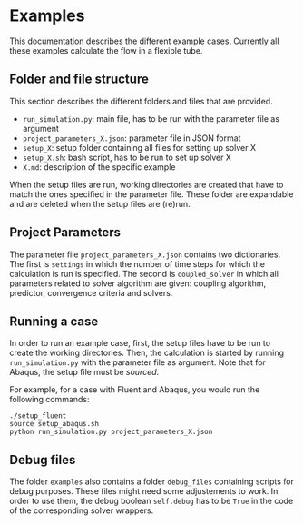 # Examples

This documentation describes the different example cases.
Currently all these examples calculate the flow in a flexible tube.

## Folder and file structure

This section describes the different folders and files that are provided.

-   `run_simulation.py`: main file, has to be run with the parameter file as argument
-   `project_parameters_X.json`: parameter file in JSON format
-   `setup_X`: setup folder containing all files for setting up solver X
-   `setup_X.sh`: bash script, has to be run to set up solver X
-   `X.md`: description of the specific example

When the setup files are run, working directories are created that have to match the ones specified in the parameter file.
These folder are expandable and are deleted when the setup files are (re)run.

## Project Parameters

The parameter file `project_parameters_X.json` contains two dictionaries. 
The first is `settings` in which the number of time steps for which the calculation is run is specified.
The second is `coupled_solver` in which all parameters related to solver algorithm are given: coupling algorithm, predictor, convergence criteria and solvers.

## Running a case

In order to run an example case, first, the setup files have to be run to create the working directories.
Then, the calculation is started by running `run_simulation.py` with the parameter file as argument.
Note that for Abaqus, the setup file must be *sourced*. 

For example, for a case with Fluent and Abaqus, you would run the following commands:

    ./setup_fluent
    source setup_abaqus.sh
    python run_simulation.py project_parameters_X.json
    
## Debug files

The folder `examples` also contains a folder `debug_files` containing scripts for debug purposes.
These files might need some adjustements to work. 
In order to use them, the debug boolean `self.debug` has to be `True` in the code of the corresponding solver wrappers.